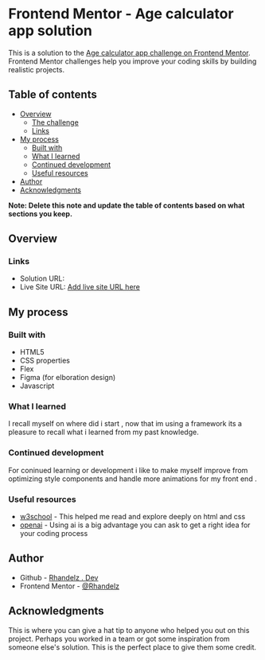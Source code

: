 # Frontend Mentor - Age calculator app solution

This is a solution to the [Age calculator app challenge on Frontend Mentor](https://www.frontendmentor.io/challenges/age-calculator-app-dF9DFFpj-Q). Frontend Mentor challenges help you improve your coding skills by building realistic projects.

## Table of contents

- [Overview](#overview)
  - [The challenge](#the-challenge)
  - [Links](#links)
- [My process](#my-process)
  - [Built with](#built-with)
  - [What I learned](#what-i-learned)
  - [Continued development](#continued-development)
  - [Useful resources](#useful-resources)
- [Author](#author)
- [Acknowledgments](#acknowledgments)

**Note: Delete this note and update the table of contents based on what sections you keep.**

## Overview

### Links

- Solution URL: [](https://github.com/Rhandelz/Web-Age-Calculator-App/tree/main)
- Live Site URL: [Add live site URL here](https://your-live-site-url.com)

## My process

### Built with

- HTML5
- CSS properties
- Flex
- Figma (for elboration design)
- Javascript

### What I learned

I recall myself on where did i start , now that im using a framework its a pleasure to recall what i learned from my past knowledge.

### Continued development

For coninued learning or development i like to make myself improve from optimizing style components and handle more animations for my front end .

### Useful resources

- [w3school](https://www.w3schools.com/) - This helped me read and explore deeply on html and css
- [openai](https://chat.openai.com/) - Using ai is a big advantage you can ask to get a right idea for your coding process

## Author

- Github - [Rhandelz . Dev](https://github.com/Rhandelz)
- Frontend Mentor - [@Rhandelz](https://www.frontendmentor.io/profile/Rhandelz)

## Acknowledgments

This is where you can give a hat tip to anyone who helped you out on this project. Perhaps you worked in a team or got some inspiration from someone else's solution. This is the perfect place to give them some credit.
